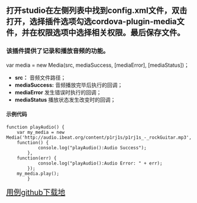 ## 打开studio在左侧列表中找到config.xml文件，双击打开，选择插件选项勾选cordova-plugin-media文件，并在权限选项中选择相关权限。最后保存文件。
### 该插件提供了记录和播放音频的功能。
var media = new Media(src, mediaSuccess, [mediaError], [mediaStatus])；
+ **src：** 音频文件路径；
+ **mediaSuccess:** 音频播放完毕后执行的回调；
+ **mediaError**    发生错误时执行的回调；
+ **mediaStatus**   播放状态发生改变时的回调；

#### 示例代码
    function playAudio() {
		var my_media = new Media('http://audio.ibeat.org/content/p1rj1s/p1rj1s_-_rockGuitar.mp3',
		function() {
				console.log("playAudio():Audio Success");
			},
		function(err) {
				console.log("playAudio():Audio Error: " + err);
			});
		my_media.play();
			}

<a target='_blank' style="font-size:20px" href="https://github.com/iuapmobile/summerTest/tree/master/cordovaTest/cordovaCall">用例github下载地</a>
